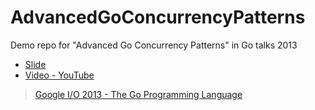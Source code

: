 # AdvancedGoConcurrencyPatterns

Demo repo for "Advanced Go Concurrency Patterns" in Go talks 2013

- [Slide](https://go.dev/talks/2013/advconc.slide)
- [Video - YouTube](https://www.youtube.com/watch?v=QDDwwePbDtw)

> [Google I/O 2013 - The Go Programming Language](https://go.dev/talks/2013/)
